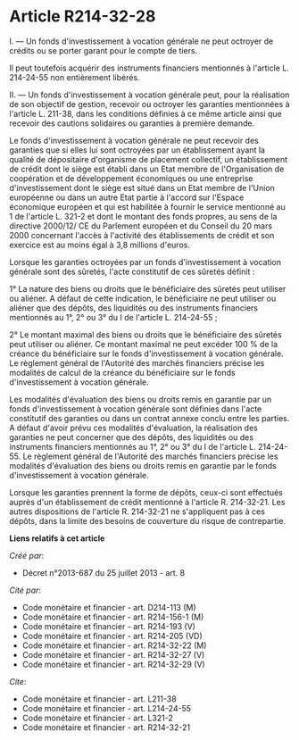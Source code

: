 # Article R214-32-28

I. ― Un fonds d'investissement à vocation générale ne peut octroyer de crédits ou se porter garant pour le compte de tiers. 

Il peut toutefois acquérir des instruments financiers mentionnés à l'article L. 214-24-55 non entièrement libérés. 

II. ― Un fonds d'investissement à vocation générale peut, pour la réalisation de son objectif de gestion, recevoir ou
octroyer les garanties mentionnées à l'article L. 211-38, dans les conditions définies à ce même article ainsi que recevoir
des cautions solidaires ou garanties à première demande. 

Le fonds d'investissement à vocation générale ne peut recevoir des garanties que si elles lui sont octroyées par un
établissement ayant la qualité de dépositaire d'organisme de placement collectif, un établissement de crédit dont le siège
est établi dans un Etat membre de l'Organisation de coopération et de développement économiques ou une entreprise
d'investissement dont le siège est situé dans un Etat membre de l'Union européenne ou dans un autre Etat partie à l'accord
sur l'Espace économique européen et qui est habilitée à fournir le service mentionné au 1 de l'article L. 321-2 et dont le
montant des fonds propres, au sens de la directive 2000/12/ CE du Parlement européen et du Conseil du 20 mars 2000 concernant
l'accès à l'activité des établissements de crédit et son exercice est au moins égal à 3,8 millions d'euros. 

Lorsque les garanties octroyées par un fonds d'investissement à vocation générale sont des sûretés, l'acte constitutif de ces
sûretés définit : 

1° La nature des biens ou droits que le bénéficiaire des sûretés peut utiliser ou aliéner. A défaut de cette indication, le
bénéficiaire ne peut utiliser ou aliéner que des dépôts, des liquidités ou des instruments financiers mentionnés au 1°, 2° ou
3° du I de l'article L. 214-24-55 ; 

2° Le montant maximal des biens ou droits que le bénéficiaire des sûretés peut utiliser ou aliéner. Ce montant maximal ne
peut excéder 100 % de la créance du bénéficiaire sur le fonds d'investissement à vocation générale. Le règlement général de
l'Autorité des marchés financiers précise les modalités de calcul de la créance du bénéficiaire sur le fonds d'investissement
à vocation générale. 

Les modalités d'évaluation des biens ou droits remis en garantie par un fonds d'investissement à vocation générale sont
définies dans l'acte constitutif des garanties ou dans un contrat annexe conclu entre les parties. A défaut d'avoir prévu ces
modalités d'évaluation, la réalisation des garanties ne peut concerner que des dépôts, des liquidités ou des instruments
financiers mentionnés au 1°, 2° ou 3° du I de l'article L. 214-24-55. Le règlement général de l'Autorité des marchés
financiers précise les modalités d'évaluation des biens ou droits remis en garantie par le fonds d'investissement à vocation
générale. 

Lorsque les garanties prennent la forme de dépôts, ceux-ci sont effectués auprès d'un établissement de crédit mentionné à
l'article R. 214-32-21. Les autres dispositions de l'article R. 214-32-21 ne s'appliquent pas à ces dépôts, dans la limite
des besoins de couverture du risque de contrepartie.

**Liens relatifs à cet article**

_Créé par_:

  - Décret n°2013-687 du 25 juillet 2013 - art. 8

_Cité par_:

  - Code monétaire et financier - art. D214-113 (M)
  - Code monétaire et financier - art. R214-156-1 (M)
  - Code monétaire et financier - art. R214-193 (V)
  - Code monétaire et financier - art. R214-205 (VD)
  - Code monétaire et financier - art. R214-32-22 (M)
  - Code monétaire et financier - art. R214-32-27 (V)
  - Code monétaire et financier - art. R214-32-29 (V)

_Cite_:

  - Code monétaire et financier - art. L211-38
  - Code monétaire et financier - art. L214-24-55
  - Code monétaire et financier - art. L321-2
  - Code monétaire et financier - art. R214-32-21
